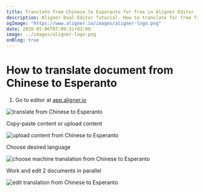 ```yaml
---
title: Translate from Chinese to Esperanto for free in Aligner Editor
description: Aligner Dual Editor Tutorial. How to translate for free from Chinese to Esperanto. Aligner is multilingual document management platform. 
ogImage: "https://www.aligner.io/images/aligner-logo.png"
date: 2020-05-06T07:09:21+03:00
image: ../images/aligner-logo.png
onBlog: true
---
```


# How to translate document from Chinese to Esperanto

1. Go to editor at [app.aligner.io](https://app.aligner.io "Aligner App web page")

![translate from Chinese to Esperanto](../aligner-blank-editor.png "translate from Chinese to Esperanto")

Copy-paste content or upload content

![upload content from Chinese to Esperanto](../aligner-uploaded-document.png "upload content from Chinese to Esperanto")

Choose desired language

![choose machine translation from Chinese to Esperanto](../aligner-language-dropdown.png "choose machine translation from Chinese to Esperanto")

Work and edit 2 documents in parallel

![edit translation from Chinese to Esperanto](../aligner-double-sitded-editor.png "edit translation from Chinese to Esperanto")


